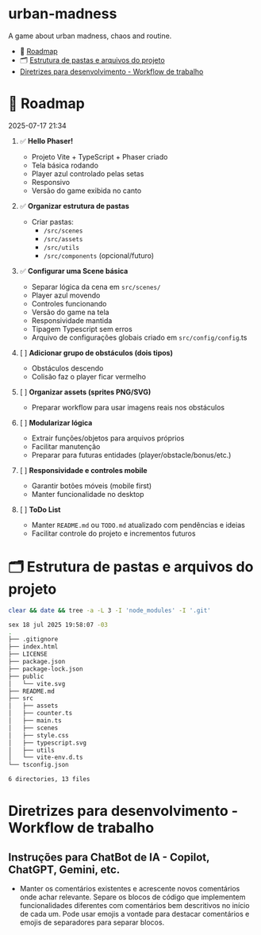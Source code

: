 # urban-madness
A game about urban madness, chaos and routine.

- 📝 [Roadmap](#-roadmap)
- 🗂️ [Estrutura de pastas e arquivos do projeto](#️-estrutura-de-pastas-e-arquivos-do-projeto)
- [Diretrizes para desenvolvimento - Workflow de trabalho](#diretrizes-para-desenvolvimento---workflow-de-trabalho)


# 📝 Roadmap

2025-07-17 21:34

1. ✅ **Hello Phaser!**  
   - Projeto Vite + TypeScript + Phaser criado  
   - Tela básica rodando  
   - Player azul controlado pelas setas  
   - Responsivo  
   - Versão do game exibida no canto

2. ✅ **Organizar estrutura de pastas**  
   - Criar pastas:  
     - `/src/scenes`  
     - `/src/assets`  
     - `/src/utils`  
     - `/src/components` (opcional/futuro)

3. ✅ **Configurar uma Scene básica**  
   - Separar lógica da cena em `src/scenes/`  
   - Player azul movendo  
   - Controles funcionando  
   - Versão do game na tela  
   - Responsividade mantida  
   - Tipagem Typescript sem erros
   - Arquivo de configurações globais criado em `src/config/config`.ts

4. [ ] **Adicionar grupo de obstáculos (dois tipos)**  
   - Obstáculos descendo  
   - Colisão faz o player ficar vermelho

5. [ ] **Organizar assets (sprites PNG/SVG)**  
   - Preparar workflow para usar imagens reais nos obstáculos

6. [ ] **Modularizar lógica**  
   - Extrair funções/objetos para arquivos próprios  
   - Facilitar manutenção  
   - Preparar para futuras entidades (player/obstacle/bonus/etc.)

7. [ ] **Responsividade e controles mobile**  
   - Garantir botões móveis (mobile first)  
   - Manter funcionalidade no desktop

8. [ ] **ToDo List**  
   - Manter `README.md` ou `TODO.md` atualizado com pendências e ideias  
   - Facilitar controle do projeto e incrementos futuros



# 🗂️ Estrutura de pastas e arquivos do projeto

```sh
clear && date && tree -a -L 3 -I 'node_modules' -I '.git'

sex 18 jul 2025 19:58:07 -03
.
├── .gitignore
├── index.html
├── LICENSE
├── package.json
├── package-lock.json
├── public
│   └── vite.svg
├── README.md
├── src
│   ├── assets
│   ├── counter.ts
│   ├── main.ts
│   ├── scenes
│   ├── style.css
│   ├── typescript.svg
│   ├── utils
│   └── vite-env.d.ts
└── tsconfig.json

6 directories, 13 files

```


# Diretrizes para desenvolvimento - Workflow de trabalho

## Instruções para ChatBot de IA - Copilot, ChatGPT, Gemini, etc.

- Manter os comentários existentes e acrescente novos comentários onde achar relevante. Separe os blocos de código que implementem funcionalidades diferentes com comentários bem descritivos no início de cada um. Pode usar emojis a vontade para destacar comentários e emojis de separadores para separar blocos.